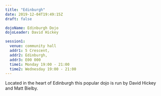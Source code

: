 ```yaml
---
title: "Edinburgh"
date: 2019-12-04T19:49:15Z
draft: false

dojoName: Edinburgh Dojo
dojoLeader: David Hickey

session1:
  venue: community hall
  addr1: 5 Crescent,
  addr2: Edinburgh,
  addr3: E00 000
  time1: Monday 19:00 - 21:00
  time2: Wednesday 19:00 - 21:00
---
```

Located in the heart of Edinburgh this popular dojo is run by David Hickey and Matt Bielby.
